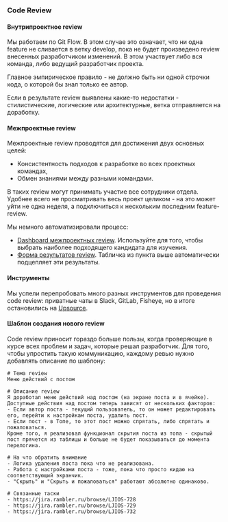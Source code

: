 ### Code Review

#### Внутрипроектное review

Мы работаем по Git Flow. В этом случае это означает, что ни одна feature не сливается в ветку develop, пока не будет произведено review внесенных разработчиком изменений. В этом участвует либо вся команда, либо ведущий разработчик проекта. 

Главное эмпирическое правило - не должно быть ни одной строчки кода, о которой бы знал только ее автор.

Если в результате review выявлены какие-то недостатки - стилистические, логические или архитектурные, ветка отправляется на доработку.

#### Межпроектные review

Межпроектные review проводятся для достижения двух основных целей:

- Консистентность подходов к разработке во всех проектных командах,
- Обмен знаниями между разными командами.

В таких review могут принимать участие все сотрудники отдела. Удобнее всего не просматривать весь проект целиком - на это может уйти не одна неделя, а подключиться к нескольким последним feature-review.

Мы немного автоматизировали процесс:

- [Dashboard межпроектных review](https://docs.google.com/spreadsheets/d/18LQp57oJ4GjOWgAdbaXwtd3lXVFT46aPlAlU5m5lLD4/edit#gid=1924567741). Используйте для того, чтобы выбрать наиболее подходящего кандидата для изучения.
- [Форма результатов review](http://goo.gl/forms/cF9ekBD6N7). Табличка из пункта выше автоматически подцепляет эти результаты.

#### Инструменты

Мы успели перепробовать много разных инструментов для проведения code review: приватные чаты в Slack, GitLab, Fisheye, но в итоге остановились на [Upsource](http://***REMOVED***/). 

#### Шаблон создания нового review

Code review приносит гораздо больше пользы, когда проверяющие в курсе всех проблем и задач, которые решал разработчик. Для того, чтобы упростить такую коммуникацию, каждому ревью нужно добавлять описание по шаблону:

```
# Тема review
Меню действий с постом
 
# Описание review
Я доработал меню действий над постом (на экране поста и в ячейке). Доступные действия над постом теперь зависят от нескольких факторов:
- Если автор поста - текущий пользователь, то он может редактировать его, перейти к настройкам поста, удалить пост.
- Если пост - в Топе, то этот пост можно спрятать, либо спрятать и пожаловаться.
Кроме того, я реализовал функционал скрытия поста из топа - скрытый пост прячется из таблицы и больше не будет показываться до момента перелогина.
 
# На что обратить внимание
- Логика удаления поста пока что не реализована. 
- Работа с настройками поста - тоже, пока что просто кидаю на соответствующий экранчик.
- "Скрыть" и "Скрыть и пожаловаться" работают абсолютно одинаково.
 
# Связанные таски
- https://jira.rambler.ru/browse/LJIOS-728
- https://jira.rambler.ru/browse/LJIOS-729
- https://jira.rambler.ru/browse/LJIOS-732
```